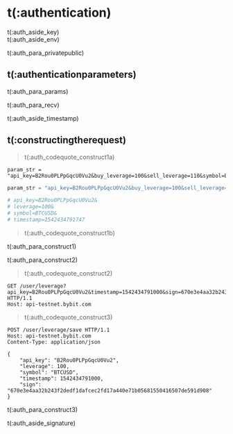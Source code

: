 # t(:authentication)
<aside class="notice">
t(:auth_aside_key)
</aside>

<aside class="notice">
t(:auth_aside_env)
</aside>

t(:auth_para_privatepublic)

## t(:authenticationparameters)

t(:auth_para_params)

t(:auth_para_recv)

<aside class="warning">
t(:auth_aside_timestamp)
</aside>

## t(:constructingtherequest)
> t(:auth_codequote_construct1a)

```console
param_str = "api_key=B2Rou0PLPpGqcU0Vu2&buy_leverage=100&sell_leverage=110&symbol=BTCUSDT&timestamp=1542434791747"
```
```python
param_str = "api_key=B2Rou0PLPpGqcU0Vu2&buy_leverage=100&sell_leverage=110&symbol=BTCUSD&timestamp=1542434791747"

# api_key=B2Rou0PLPpGqcU0Vu2&
# leverage=100&
# symbol=BTCUSD&
# timestamp=1542434791747
```

> t(:auth_codequote_construct1b)

t(:auth_para_construct1)
<div></div>

t(:auth_para_construct2)
> t(:auth_codequote_construct2)

```http
GET /user/leverage?api_key=B2Rou0PLPpGqcU0Vu2&timestamp=1542434791000&sign=670e3e4aa32b243f2dedf1dafcec2fd17a440e71b05681550416507de591d908 HTTP/1.1
Host: api-testnet.bybit.com
```

> t(:auth_codequote_construct3)

```http
POST /user/leverage/save HTTP/1.1
Host: api-testnet.bybit.com
Content-Type: application/json

{
    "api_key": "B2Rou0PLPpGqcU0Vu2",
    "leverage": 100,
    "symbol": "BTCUSD",
    "timestamp": 1542434791000,
    "sign": "670e3e4aa32b243f2dedf1dafcec2fd17a440e71b05681550416507de591d908"
}
```

t(:auth_para_construct3)

<aside class="notice">
t(:auth_aside_signature)
</aside>

<!--
### Examples of the Signature Algorithm

* [C#](https://github.com/bybit-exchange/bybit-official-api-docs/blob/master/en/example/Encryption.cs)
* [Python](https://github.com/bybit-exchange/bybit-official-api-docs/blob/master/en/example/Encryption.py)
* [C++](https://github.com/bybit-exchange/bybit-official-api-docs/blob/master/en/example/Encryption.cpp)
* [Go](https://github.com/bybit-exchange/bybit-official-api-docs/blob/master/en/example/Encryption.go)
* [PHP](https://github.com/bybit-exchange/bybit-official-api-docs/blob/master/en/example/Encryption.php)
-->


<script>
function copyStringToClipboard (endpoint) {
  var str = document.getElementById(endpoint).innerText;
  // remove whitespace
  var str = str.replace(/ /g,"");
  // Create new element
  var el = document.createElement("textarea");
  // Set value (string to be copied)
  el.value = str;
  // Set non-editable to avoid focus and move outside of view
  el.setAttribute("readonly", "");
  el.style = {position: "absolute", left: "-9999px"};
  document.body.appendChild(el);
  // Select text inside element
  el.select();
  // Copy text to clipboard
  document.execCommand("copy");
  // Remove temporary element
  document.body.removeChild(el);
}
</script>
